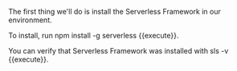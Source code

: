 The first thing we'll do is install the Serverless Framework in our environment.

To install, run npm install -g serverless {{execute}}.

You can verify that Serverless Framework was installed with sls -v {{execute}}.
